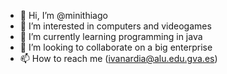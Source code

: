 - 👋 Hi, I’m @minithiago
- 👀 I’m interested in computers and videogames
- 🌱 I’m currently learning programming in java
- 💞️ I’m looking to collaborate on a big enterprise
- 📫 How to reach me (ivanardia@alu.edu.gva.es)

<!---
minithiago/minithiago is a ✨ special ✨ repository because its `README.md` (this file) appears on your GitHub profile.
You can click the Preview link to take a look at your changes.
--->
